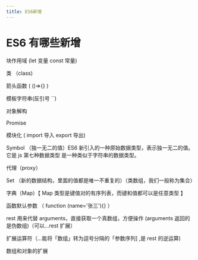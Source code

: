 ```yaml
---
title: ES6新增
---
```


# ES6 有哪些新增

块作用域 (let 变量 const 常量)

类 （class)

箭头函数 ( ()=>{} )

模板字符串(反引号 ``)

对象解构

Promise

模块化 ( import 导入 export 导出)

Symbol （独一无二的值）ES6 新引入的一种原始数据类型，表示独一无二的值。它是 js 第七种数据类型 是一种类似于字符串的数据类型。

代理（proxy）

Set （新的数据结构，里面的值都是唯一不重复的）（类数组，我们一般称为集合）

字典（Map）【 Map 类型是键值对的有序列表，而键和值都可以是任意类型 】

函数默认参数 （ function (name='张三'){} ）

rest 用来代替 arguments，直接获取一个真数组，方便操作 (arguments 返回的是伪数组)（可以...rest 扩展）

扩展运算符（...能将「数组」转为逗号分隔的「参数序列] ,是 rest 的逆运算)

数组和对象的扩展
